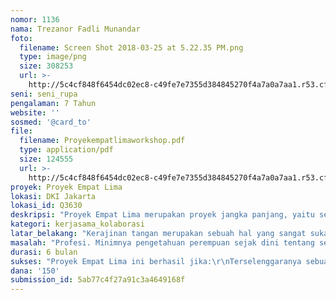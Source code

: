 ```yaml
---
nomor: 1136
nama: Trezanor Fadli Munandar
foto:
  filename: Screen Shot 2018-03-25 at 5.22.35 PM.png
  type: image/png
  size: 308253
  url: >-
    http://5c4cf848f6454dc02ec8-c49fe7e7355d384845270f4a7a0a7aa1.r53.cf2.rackcdn.com/1d6cfc39-0ff4-4836-8112-bb4c62fb4a9f/Screen%20Shot%202018-03-25%20at%205.22.35%20PM.png
seni: seni_rupa
pengalaman: 7 Tahun
website: ''
sosmed: '@card_to'
file:
  filename: Proyekempatlimaworkshop.pdf
  type: application/pdf
  size: 124555
  url: >-
    http://5c4cf848f6454dc02ec8-c49fe7e7355d384845270f4a7a0a7aa1.r53.cf2.rackcdn.com/0d495794-0024-458b-bc3f-33022096f569/Proyekempatlimaworkshop.pdf
proyek: Proyek Empat Lima
lokasi: DKI Jakarta
lokasi_id: Q3630
deskripsi: "Proyek Empat Lima merupakan proyek jangka panjang, yaitu sebuah workshop popup card/frame.  Kegiatan berdurasi 4-5jam ini berisi tentang sharing session dan crafting, dalam sekali kegiatan akan diikuti oleh 5-10 perempuan dari berbagai profesi. Bekerjasama dengan berbagai komunitas perempuan.\r\nAksi ini berbentuk karya popup card/frame , dimana nantinya setiap kartu/frame merupakan hasil kolaborasi dengan perempuan dari berbagai profesi. Menunjukan siapa mereka dan apa yang mereka lakukan dengan profesi tersebut, kenapa perempuan bisa menjalankannya.\r\nDan setelah ini akan dibuatkan sebuah pameran sebagai media penyambung untuk seluruh masyarakat yang melihat, dan mendengar suara dari setiap perempuan dengan berbagai profesi yang mereka jalani. Di pameran nanti akan diadakan live workshop, bagi siapa saja yang juga ingin membuat karya mengenai pekerjaan mereka atau pekerjaan apa yang sebenarnya mereka inginkan.\r\nSingkatnya Proyek Empat Lima, adalah aksi dengan tujuan membuka mata setiap orang yang akan melihat aksi ini, tidak hanya dimanja dengan keindahan visual tapi juga sebagai suara banyak perempuan yang berasal dari berbagai macam bidang pekerjaan, berkolaborasi untuk pameran ini.\r\nKenapa Proyek Empat Lima? Karena proyek ini dibuat dengan semangat seperti perjuangan kemerdekaan, semangat untuk terus melakukan perubahan menuju hal yang lebih baik untuk memerdekakan banyak hal yang masih terjajah oleh keadaan.\r\n"
kategori: kerjasama_kolaborasi
latar_belakang: "Kerajinan tangan merupakan sebuah hal yang sangat sukai, dan popup card menjadi salah satu hal yang mendorong saya untuk selalu berbicara. Entah sudah berapa banyak saya membuat karya dalam bentuk popup/3D efek dari media kertas.  Dan sudah berapa banyak workshop yang saya  lakukan bersama beberapa orang yang juga tertarik untuk membuat popup card/frame ini. Namun kali ini saya ingin lebih berbeda, saya ingin karya saya yang dibuat bersuara. Menyuarakan setiap batin saya, suara batin mereka yang kadang tidak terucap baik dengan kata-kata tapi dalam karya bisa. Ditambah dengan kolaborasi dari beberapa perempuan dengan berbagai profesi lainnya, yang nanti akan bersuara melalui media popup card/frame ini.\r\nDan tentunya pasti akan menjadi hal yang menyenangkan, ketika sebuah karya hasil buatan sendiri bisa menjadi  media untuk saling berinterkasi dan menjadi sebuah pencapaian tersendiri ketika turut berpartisipasi dalam aksi yang tidak hanya bisa dinikmati diri sendiri tapi juga orang lain.\r\n"
masalah: "Profesi. Minimnya pengetahuan perempuan sejak dini tentang seberapa luas profesi seorang perempuan, menjadi seorang yang tak terbatas stigma kelemahan. Pengetahuan tentang profesi, yang mungkin saja tanpa perempuan atau hanya perempuan yang memang bisa melakukan pekerjaan tersebut. Perempuan mampu berkarya, mampu bekerja mampu menjadi apa saja. Dan sayangnya sejak sekolah dini banyak sekali anak-anak perempuan kecil terdidik untuk menjadi perempuan dengan profesi yang masih kurang luas cakupannya, bahwa seharusnya perempuan bisa saja menjadi seorang penari, seorang penulis, seorang  wirausaha atau menjadi apapun, mampu menciptakan dan melakukan banyak hal yang tak terbatas tentang pandangan kelemahan dan ketidak mampuan seorang perempuan.\r\nPenting bagi perempuan sejak dini mengenal diri mereka sendiri, mengenal bagaimana masa depan yang akan mereka ciptakan nanti. Akankah mereka menjadi seorang Ibu, menjadi seorang Ibu kemudian bekerja atau menjadi seorang perempuan yang bekerja dan sukses dengan karier yang mereka bangun. Perempuan sejak dini harus dibuat sadar bahwanya perempuan itu mampu untuk melakukan banyak hal, mereka mampu dan patut memiliki apresiasi untuk seorang perempuan, tidak hanya dari orang lain tapi untuk diri mereka sendiri. Mereka pantas dan layak. Perempuan terlalu berharga untuk menjadi media sebuah bentuk ketidak leluasaan dalam berkembang.\r\n"
durasi: 6 bulan
sukses: "Proyek Empat Lima ini berhasil jika:\r\nTerselenggaranya sebuah pameran, yang berisi rangkaian karya berbentuk popup card/dimensi frame yang merupakan hasil kolaborasi banyak pihak yang mendukung perempuan untuk terus bebas berkreasi.\r\nDan jika karya yang ditampilkan pada saat aksi ini terjual, mampu teralokasi untuk segala yayasan yang mengangkat kebebasan perempuan dalam banyak hal.\r\nBila aksi ini tak hanya berlangsung sekali, tapi akan terus berlanjut terusnya menjadi sebuah agenda tahunan. Terus menjadi ruang untuk para perempuan bertemu dan menghasilkan karya.\r\n"
dana: '150'
submission_id: 5ab77c4f27a91c3a4649168f
---
```

